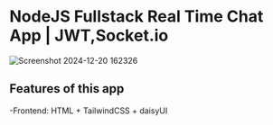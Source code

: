# NodeJS Fullstack Real Time Chat App | JWT,Socket.io
![Screenshot 2024-12-20 162326](https://github.com/user-attachments/assets/ef1fc954-fe88-4200-9098-7bdcad14ecb2)
## Features of this app
  -Frontend: HTML + TailwindCSS + daisyUI 


